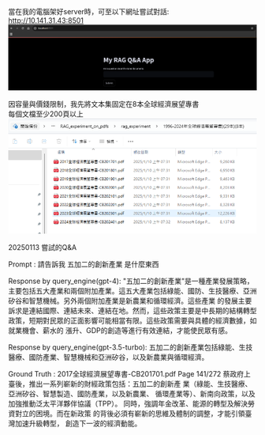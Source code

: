 

當在我的電腦架好server時，可至以下網址嘗試對話:  
http://10.141.31.43:8501  
![alt text](image-1.png)


因容量與價錢限制，我先將文本集固定在8本全球經濟展望專書  
每個文檔至少200頁以上  
![alt text](image.png)

20250113 嘗試的Q&A

Prompt :  請告訴我 五加二的創新產業 是什麼東西

Response by query_engine(gpt-4):
"五加二的創新產業"是一種產業發展策略，主要包括五大產業和兩個附加產業。這五大產業包括綠能、國防、生技醫療、亞洲矽谷和智慧機械。另外兩個附加產業是新農業和循環經濟。這些產業
的發展主要訴求是連結國際、連結未來、連結在地。然而，這些政策主要是中長期的結構轉型政策，短期對民眾的正面影響可能相當有限。這些政策需要與具體的經濟數據，如就業機會、薪水的 漲升、GDP的創造等進行有效連結，才能使民眾有感。

Response by query_engine(gpt-3.5-turbo):
五加二的創新產業包括綠能、生技醫療、國防產業、智慧機械和亞洲矽谷，以及新農業與循環經濟。

Ground Truth : 2017全球經濟展望專書-CB201701.pdf Page 141/272 
蔡政府上臺後，推出一系列嶄新的財經政策包括：五加二的創新產
業（綠能、生技醫療、亞洲矽谷、智慧製造、國防產業，以及新農業、
循環產業等）、新南向政策，以及加強推動泛太平洋夥伴協議（TPP）。
同時，強調年金改革、能源的轉型及解決勞資對立的困境。而在新政策
的背後必須有嶄新的思維及體制的調整，才能引領臺灣加速升級轉型，
創造下一波的經濟動能。